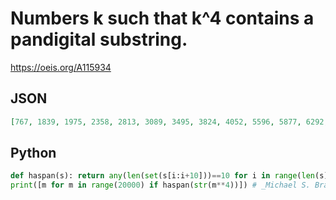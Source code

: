 # Numbers k such that k^4 contains a pandigital substring\.
https://oeis.org/A115934
## JSON
```JSON
[767, 1839, 1975, 2358, 2813, 3089, 3495, 3824, 4052, 5596, 5877, 6292, 6311, 6386, 6633, 6666, 6839, 6886, 7142, 7670, 8007, 8241, 9396, 9796, 10817, 10839, 11076, 11644, 14675, 15069, 15198, 15923, 16611, 16615, 16894, 17179, 17269, 17751]
```
## Python
```Python
def haspan(s): return any(len(set(s[i:i+10]))==10 for i in range(len(s)-9))
print([m for m in range(20000) if haspan(str(m**4))]) # _Michael S. Branicky_, Feb 28 2021
```
